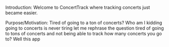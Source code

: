 Introduction: Welcome to ConcertTrack where tracking concerts just became easier.

Purpose/Motivation: Tired of going to a ton of concerts? Who am I kidding going to concerts is never tiring let me rephrase the question tired of going to tons of concerts and not being able to track how many concerts you go to? Well this app 